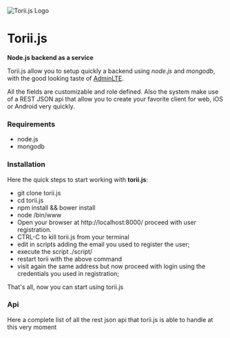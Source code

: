![Torii.js Logo](https://avatars3.githubusercontent.com/u/8542858?v=2&s=200)
# Torii.js
**Node.js backend as a service**

Torii.js allow you to setup quickly a backend using *node.js* and *mongodb*, with the good looking taste of [AdminLTE](https://github.com/almasaeed2010/AdminLTE).

All the fields are customizable and role defined. Also the system make use of a REST JSON api that allow you to create your favorite client for web, iOS or Android very quickly.

### Requirements
- node.js
- mongodb

### Installation
Here the quick steps to start working with **torii.js**:

- git clone torii.js
- cd torii.js
- npm install && bower install
- node /bin/www
- Open your browser at http://localhost:8000/ proceed with user registration.
- CTRL-C to kill torii.js from your terminal
- edit in scripts adding the email you used to register the user;
- execute the script ./script/
- restart torii with the above command
- visit again the same address but now proceed with login using the credentials you used in registration;

That's all, now you can start using torii.js



### Api
Here a complete list of all the rest json api that torii.js is able to handle at this very moment
